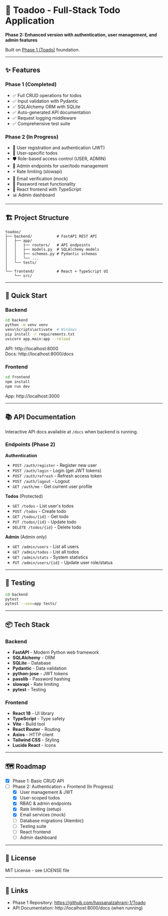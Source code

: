 # 🐸 Toadoo - Full-Stack Todo Application

**Phase 2: Enhanced version with authentication, user management, and admin features**

Built on [Phase 1 (Toado)](https://github.com/hassanalzahrani-1/Toado) foundation.

---

## ✨ Features

### Phase 1 (Completed)
- ✅ Full CRUD operations for todos
- ✅ Input validation with Pydantic
- ✅ SQLAlchemy ORM with SQLite
- ✅ Auto-generated API documentation
- ✅ Request logging middleware
- ✅ Comprehensive test suite

### Phase 2 (In Progress)
- 🔐 User registration and authentication (JWT)
- 👤 User-specific todos
- 🛡️ Role-based access control (USER, ADMIN)
- 👑 Admin endpoints for user/todo management
- ⚡ Rate limiting (slowapi)
- 📧 Email verification (mock)
- 🔑 Password reset functionality
- 🎨 React frontend with TypeScript
- 📊 Admin dashboard

---

## 🏗️ Project Structure

```
toadoo/
├── backend/           # FastAPI REST API
│   ├── app/
│   │   ├── routers/   # API endpoints
│   │   ├── models.py  # SQLAlchemy models
│   │   ├── schemas.py # Pydantic schemas
│   │   └── ...
│   └── tests/
│
└── frontend/          # React + TypeScript UI
    └── src/
```

---

## 🚀 Quick Start

### Backend
```bash
cd backend
python -m venv venv
venv\Scripts\activate  # Windows
pip install -r requirements.txt
uvicorn app.main:app --reload
```

API: http://localhost:8000  
Docs: http://localhost:8000/docs

### Frontend
```bash
cd frontend
npm install
npm run dev
```

App: http://localhost:3000

---

## 📚 API Documentation

Interactive API docs available at `/docs` when backend is running.

### Endpoints (Phase 2)

**Authentication**
- `POST /auth/register` - Register new user
- `POST /auth/login` - Login (get JWT tokens)
- `POST /auth/refresh` - Refresh access token
- `POST /auth/logout` - Logout
- `GET /auth/me` - Get current user profile

**Todos** (Protected)
- `GET /todos` - List user's todos
- `POST /todos` - Create todo
- `GET /todos/{id}` - Get todo
- `PUT /todos/{id}` - Update todo
- `DELETE /todos/{id}` - Delete todo

**Admin** (Admin only)
- `GET /admin/users` - List all users
- `GET /admin/todos` - List all todos
- `GET /admin/stats` - System statistics
- `PUT /admin/users/{id}` - Update user role/status

---

## 🧪 Testing

```bash
cd backend
pytest
pytest --cov=app tests/
```

---

## 📦 Tech Stack

### Backend
- **FastAPI** - Modern Python web framework
- **SQLAlchemy** - ORM
- **SQLite** - Database
- **Pydantic** - Data validation
- **python-jose** - JWT tokens
- **passlib** - Password hashing
- **slowapi** - Rate limiting
- **pytest** - Testing

### Frontend
- **React 18** - UI library
- **TypeScript** - Type safety
- **Vite** - Build tool
- **React Router** - Routing
- **Axios** - HTTP client
- **Tailwind CSS** - Styling
- **Lucide React** - Icons

---

## 🗺️ Roadmap

- [x] Phase 1: Basic CRUD API
- [ ] Phase 2: Authentication + Frontend (In Progress)
  - [x] User management & JWT
  - [x] User-scoped todos
  - [x] RBAC & admin endpoints
  - [x] Rate limiting (setup)
  - [x] Email services (mock)
  - [ ] Database migrations (Alembic)
  - [ ] Testing suite
  - [ ] React frontend
  - [ ] Admin dashboard

---

## 📄 License

MIT License - see LICENSE file

---

## 🔗 Links

- Phase 1 Repository: https://github.com/hassanalzahrani-1/Toado
- API Documentation: http://localhost:8000/docs (when running)
